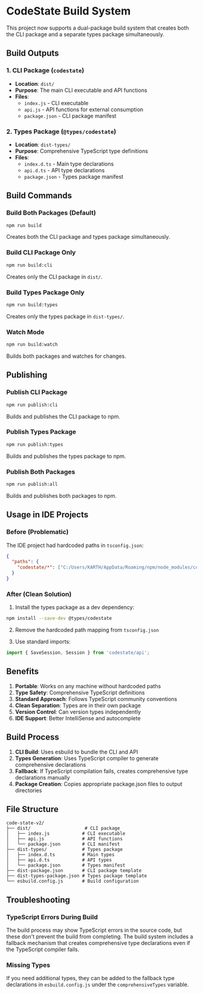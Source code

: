 # CodeState Build System

This project now supports a dual-package build system that creates both the CLI package and a separate types package simultaneously.

## Build Outputs

### 1. CLI Package (`codestate`)
- **Location**: `dist/`
- **Purpose**: The main CLI executable and API functions
- **Files**:
  - `index.js` - CLI executable
  - `api.js` - API functions for external consumption
  - `package.json` - CLI package manifest

### 2. Types Package (`@types/codestate`)
- **Location**: `dist-types/`
- **Purpose**: Comprehensive TypeScript type definitions
- **Files**:
  - `index.d.ts` - Main type declarations
  - `api.d.ts` - API type declarations
  - `package.json` - Types package manifest

## Build Commands

### Build Both Packages (Default)
```bash
npm run build
```
Creates both the CLI package and types package simultaneously.

### Build CLI Package Only
```bash
npm run build:cli
```
Creates only the CLI package in `dist/`.

### Build Types Package Only
```bash
npm run build:types
```
Creates only the types package in `dist-types/`.

### Watch Mode
```bash
npm run build:watch
```
Builds both packages and watches for changes.

## Publishing

### Publish CLI Package
```bash
npm run publish:cli
```
Builds and publishes the CLI package to npm.

### Publish Types Package
```bash
npm run publish:types
```
Builds and publishes the types package to npm.

### Publish Both Packages
```bash
npm run publish:all
```
Builds and publishes both packages to npm.

## Usage in IDE Projects

### Before (Problematic)
The IDE project had hardcoded paths in `tsconfig.json`:
```json
{
  "paths": {
    "codestate/*": ["C:/Users/KARTH/AppData/Roaming/npm/node_modules/codestate/*"]
  }
}
```

### After (Clean Solution)
1. Install the types package as a dev dependency:
```bash
npm install --save-dev @types/codestate
```

2. Remove the hardcoded path mapping from `tsconfig.json`

3. Use standard imports:
```typescript
import { SaveSession, Session } from 'codestate/api';
```

## Benefits

1. **Portable**: Works on any machine without hardcoded paths
2. **Type Safety**: Comprehensive TypeScript definitions
3. **Standard Approach**: Follows TypeScript community conventions
4. **Clean Separation**: Types are in their own package
5. **Version Control**: Can version types independently
6. **IDE Support**: Better IntelliSense and autocomplete

## Build Process

1. **CLI Build**: Uses esbuild to bundle the CLI and API
2. **Types Generation**: Uses TypeScript compiler to generate comprehensive declarations
3. **Fallback**: If TypeScript compilation fails, creates comprehensive type declarations manually
4. **Package Creation**: Copies appropriate package.json files to output directories

## File Structure

```
code-state-v2/
├── dist/                    # CLI package
│   ├── index.js            # CLI executable
│   ├── api.js              # API functions
│   └── package.json        # CLI manifest
├── dist-types/             # Types package
│   ├── index.d.ts          # Main types
│   ├── api.d.ts            # API types
│   └── package.json        # Types manifest
├── dist-package.json       # CLI package template
├── dist-types-package.json # Types package template
└── esbuild.config.js       # Build configuration
```

## Troubleshooting

### TypeScript Errors During Build
The build process may show TypeScript errors in the source code, but these don't prevent the build from completing. The build system includes a fallback mechanism that creates comprehensive type declarations even if the TypeScript compiler fails.

### Missing Types
If you need additional types, they can be added to the fallback type declarations in `esbuild.config.js` under the `comprehensiveTypes` variable. 